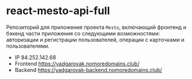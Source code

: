 # react-mesto-api-full
Репозиторий для приложения проекта `Mesto`, включающий фронтенд и бэкенд части приложения со следующими возможностями: авторизации и регистрации пользователей, операции с карточками и пользователями. 

* IP 84.252.142.68
* Frontend https://yadgarovak.nomoredomains.club/
* Backend https://yadgarovak-backend.nomoredomains.club/
